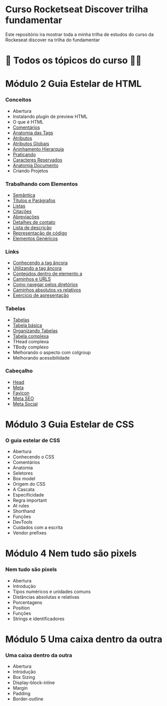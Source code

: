 # Curso Rocketseat Discover trilha fundamentar
Este repositório ira mostrar toda a minha trilha de estudos do curso da Rockeseat discover na trilha do fundamentar

# :pencil: Todos os tópicos do curso :man_technologist:
# Módulo 2 Guia Estelar de HTML

### Conceitos

- Abertura
- Instalando plugin de preview HTML
- O que é HTML
- [Comentários](https://github.com/vhenriqueDev/Curso_Rocketseat_Discover_trilha_fundamentar/blob/main/M%C3%B3dulo%202/Guia_Estelar_de_HTML/comentarios.html)
- [Anatomia das Tags](https://github.com/vhenriqueDev/Curso_Rocketseat_Discover_trilha_fundamentar/blob/main/M%C3%B3dulo%202/Guia_Estelar_de_HTML/anatomia-tags.html)
- [Atributos](https://github.com/vhenriqueDev/Curso_Rocketseat_Discover_trilha_fundamentar/blob/main/M%C3%B3dulo%202/Guia_Estelar_de_HTML/atributos.html)
- [Atributos Globais](https://github.com/vhenriqueDev/Curso_Rocketseat_Discover_trilha_fundamentar/blob/main/M%C3%B3dulo%202/Guia_Estelar_de_HTML/atributos-globais.html)
- [Aninhamento Hierarquia](https://github.com/vhenriqueDev/Curso_Rocketseat_Discover_trilha_fundamentar/blob/main/M%C3%B3dulo%202/Guia_Estelar_de_HTML/aninhamento-de-tags.html)
- [Praticando](https://github.com/vhenriqueDev/Curso_Rocketseat_Discover_trilha_fundamentar/blob/main/M%C3%B3dulo%202/Guia_Estelar_de_HTML/praticando.html)
- [Caracteres Reservados](https://github.com/vhenriqueDev/Curso_Rocketseat_Discover_trilha_fundamentar/blob/main/M%C3%B3dulo%202/Guia_Estelar_de_HTML/Caracteres-Reservados.html)
- [Anatomia Documento](https://github.com/vhenriqueDev/Curso_Rocketseat_Discover_trilha_fundamentar/blob/main/M%C3%B3dulo%202/Guia_Estelar_de_HTML/anatomia-document.html)
- Criando Projetos

### Trabalhando com Elementos

- [Semântica](https://github.com/vhenriqueDev/Curso_Rocketseat_Discover_trilha_fundamentar/blob/main/M%C3%B3dulo%202/Trabalhando_com_Elementos/semantica.html)
- [Títulos e Parágrafos](https://github.com/vhenriqueDev/Curso_Rocketseat_Discover_trilha_fundamentar/blob/main/M%C3%B3dulo%202/Trabalhando_com_Elementos/cabecalho-paragrafos.html)
- [Listas](https://github.com/vhenriqueDev/Curso_Rocketseat_Discover_trilha_fundamentar/blob/main/M%C3%B3dulo%202/Trabalhando_com_Elementos/listas.html)
- [Citações](https://github.com/vhenriqueDev/Curso_Rocketseat_Discover_trilha_fundamentar/blob/main/M%C3%B3dulo%202/Trabalhando_com_Elementos/citacoes.html)
- [Abreviações](https://github.com/vhenriqueDev/Curso_Rocketseat_Discover_trilha_fundamentar/blob/main/M%C3%B3dulo%202/Trabalhando_com_Elementos/abreviacoes.html)
- [Detalhes de contato](https://github.com/vhenriqueDev/Curso_Rocketseat_Discover_trilha_fundamentar/blob/main/M%C3%B3dulo%202/Trabalhando_com_Elementos/detalhes-de-contato.html)
- [Lista de descrição](https://github.com/vhenriqueDev/Curso_Rocketseat_Discover_trilha_fundamentar/blob/main/M%C3%B3dulo%202/Trabalhando_com_Elementos/lista-de-descricao.html)
- [Representação de código](https://github.com/vhenriqueDev/Curso_Rocketseat_Discover_trilha_fundamentar/blob/main/M%C3%B3dulo%202/Trabalhando_com_Elementos/code-pre.html)
- [Elementos Genéricos](https://github.com/vhenriqueDev/Curso_Rocketseat_Discover_trilha_fundamentar/blob/main/M%C3%B3dulo%202/Trabalhando_com_Elementos/elementos-genericos.html)

### Links

- [Conhecendo a tag âncora](https://github.com/vhenriqueDev/Curso_Rocketseat_Discover_trilha_fundamentar/blob/main/M%C3%B3dulo%202/Links/conteudo-a-element.html)
- [Utilizando a tag âncora](https://github.com/vhenriqueDev/Curso_Rocketseat_Discover_trilha_fundamentar/blob/main/M%C3%B3dulo%202/Links/praticando-com-hyperlinks.html)
- [Conteúdos dentro de elemento a](https://github.com/vhenriqueDev/Curso_Rocketseat_Discover_trilha_fundamentar/blob/main/M%C3%B3dulo%202/Links/hyperlinks.html)
- [Caminhos e URLS](https://github.com/vhenriqueDev/Curso_Rocketseat_Discover_trilha_fundamentar/blob/main/M%C3%B3dulo%202/Links/url-caminhos.html)
- [Como navegar pelos diretórios](https://github.com/vhenriqueDev/Curso_Rocketseat_Discover_trilha_fundamentar/blob/main/M%C3%B3dulo%202/Links/navegar-pelos-caminhos.html)
- [Caminhos absolutos vs relativos](https://github.com/vhenriqueDev/Curso_Rocketseat_Discover_trilha_fundamentar/blob/main/M%C3%B3dulo%202/Links/url-absoluta-e-relativas.html)
- [Exercício de apresentação](https://github.com/vhenriqueDev/Curso_Rocketseat_Discover_trilha_fundamentar/tree/main/M%C3%B3dulo%202/Links/Projeto)

### Tabelas

- [Tabelas](https://github.com/vhenriqueDev/Curso_Rocketseat_Discover_trilha_fundamentar/blob/main/M%C3%B3dulo%202/Tabelas/intro.html)
- [Tabela básica](https://github.com/vhenriqueDev/Curso_Rocketseat_Discover_trilha_fundamentar/blob/main/M%C3%B3dulo%202/Tabelas/table-basica.html)
- [Organizando Tabelas](https://github.com/vhenriqueDev/Curso_Rocketseat_Discover_trilha_fundamentar/blob/main/M%C3%B3dulo%202/Tabelas/table-head-body-foot.html)
- [Tabela complexa](https://github.com/vhenriqueDev/Curso_Rocketseat_Discover_trilha_fundamentar/blob/main/M%C3%B3dulo%202/Tabelas/table-complexa.html)
- THead complexa
- TBody complexo
- Melhorando o aspecto com colgroup
- Melhorando acessibilidade

### Cabeçalho

- [Head](https://github.com/vhenriqueDev/Curso_Rocketseat_Discover_trilha_fundamentar/blob/main/M%C3%B3dulo%202/Cabe%C3%A7alho/head.html)
- [Meta](https://github.com/vhenriqueDev/Curso_Rocketseat_Discover_trilha_fundamentar/blob/main/M%C3%B3dulo%202/Cabe%C3%A7alho/meta.html)
- [Favicon](https://github.com/vhenriqueDev/Curso_Rocketseat_Discover_trilha_fundamentar/blob/main/M%C3%B3dulo%202/Cabe%C3%A7alho/favicon.html)
- [Meta SEO](https://github.com/vhenriqueDev/Curso_Rocketseat_Discover_trilha_fundamentar/blob/main/M%C3%B3dulo%202/Cabe%C3%A7alho/meta-seo.html)
- [Meta Social](https://github.com/vhenriqueDev/Curso_Rocketseat_Discover_trilha_fundamentar/blob/main/M%C3%B3dulo%202/Cabe%C3%A7alho/meta-social.html)

##

# Módulo 3 Guia Estelar de CSS

### O guia estelar de CSS

- Abertura
- Conhecendo o CSS
- Comentários
- Anatomia
- Seletores
- Box model
- Origem do CSS
- A Cascata
- Especificidade
- Regra important
- At rules
- Shorthand
- Funções
- DevTools
- Cuidados com a escrita
- Vendor prefixes

##

# Módulo 4 Nem tudo são pixels

### Nem tudo são pixels

- Abertura
- Introdução
- Tipos numéricos e unidades comuns
- Distâncias absolutas e relativas
- Porcentagens
- Position
- Funções
- Strings e identificadores

##

# Módulo 5 Uma caixa dentro da outra

### Uma caixa dentro da outra

- Abertura
- Introdução
- Box Sizing
- Display-block-inline
- Margin
- Padding
- Border-outline

